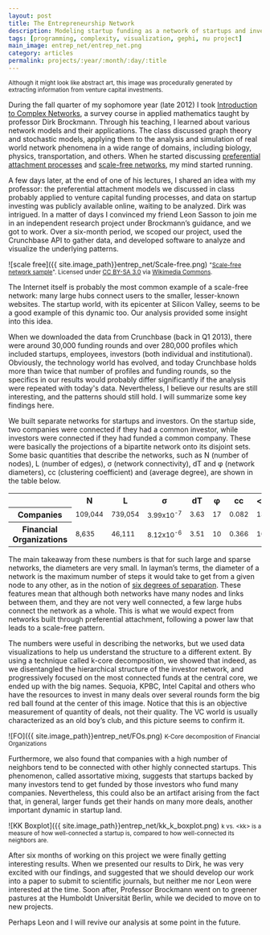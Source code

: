 ```yaml
---
layout: post
title: The Entrepreneurship Network
description: Modeling startup funding as a network of startups and investors as nodes. What is hiding in the network's topology?
tags: [programming, complexity, visualization, gephi, nu project]
main_image: entrep_net/entrep_net.png
category: articles
permalink: projects/:year/:month/:day/:title
---
```

<small>Although it might look like abstract art, this image was procedurally generated by extracting information from venture capital investments.</small>

During the fall quarter of my sophomore year (late 2012) I took [Introduction to Complex Networks](http://rocs.northwestern.edu/Courses/F12-395/Home.html), a survey course in applied mathematics taught by professor Dirk Brockmann. Through his teaching, I learned about various network models and their applications. The class discussed graph theory and stochastic models, applying them to the analysis and simulation of real world network phenomena in a wide range of domains, including biology, physics, transportation, and others. When he started discussing [preferential attachment processes](http://en.wikipedia.org/wiki/Preferential_attachment) and [scale-free networks](http://en.wikipedia.org/wiki/Scale-free_network), my mind started running.

A few days later, at the end of one of his lectures, I shared an idea with my professor: the preferential attachment models we discussed in class probably applied to venture capital funding processes, and data on startup investing was publicly available online, waiting to be analyzed. Dirk was intrigued. In a matter of days I convinced my friend Leon Sasson to join me in an independent research project under Brockmann’s guidance, and we got to work. Over a six-month period, we scoped our project, used the Crunchbase API to gather data, and developed software to analyze and visualize the underlying patterns.

![scale free]({{ site.image_path}}entrep_net/Scale-free.png)
<small>"[Scale-free network sample](http://commons.wikimedia.org/wiki/File:Scale-free_network_sample.png#mediaviewer/File:Scale-free_network_sample.png)". Licensed under [CC BY-SA 3.0](http://creativecommons.org/licenses/by-sa/3.0/) via [Wikimedia Commons](//commons.wikimedia.org/wiki/).</small>

The Internet itself is probably the most common example of a scale-free network: many large hubs connect users to the smaller, lesser-known websites. The startup world, with its epicenter at Silicon Valley, seems to be a good example of this dynamic too. Our analysis provided some insight into this idea.

When we downloaded the data from Crunchbase (back in Q1 2013), there were around 30,000 funding rounds and over 280,000 profiles which included startups, employees, investors (both individual and institutional). Obviously, the technology world has evolved, and today Crunchbase holds more than twice that number of profiles and funding rounds, so the specifics in our results would probably differ significantly if the analysis were repeated with today's data. Nevertheless, I believe our results are still interesting, and the patterns should still hold. I will summarize some key findings here.

We built separate networks for startups and investors. On the startup side, two companies were connected if they had a common investor, while investors were connected if they had funded a common company. These were basically the projections of a bipartite network onto its disjoint sets. Some basic quantities that describe the networks, such as N (number of nodes), L (number of edges), σ (network connectivity), dT and φ (network diameters), cc (clustering coefficient) and <k> (average degree), are shown in the table below.

<table class="table centered">
  <tr>
    <th class= "centered"></th>
    <th class= "centered">N</th>
    <th class= "centered">L</th>
    <th class= "centered">σ</th>
    <th class= "centered">dT</th>
    <th class= "centered">φ</th>
    <th class= "centered">cc</th>
    <th class= "centered">&lt;k&gt;</th>
  </tr>
  <tr>
    <th class= "centered">Companies</th>
    <td><small>109,044</small></td>
    <td><small>739,054</small></td>
    <td><small>3.99x10<sup>-7</sup></small></td>
    <td><small>3.63</small></td>
    <td><small>17</small></td>
    <td><small>0.082</small></td>
    <td><small>13</small></td>
  </tr>
  <tr>
    <th class= "centered">Financial Organizations</th>
    <td><small>8,635</small></td>
    <td><small>46,111</small></td>
    <td><small>8.12x10<sup>-6</sup></small></td>
    <td><small>3.51</small></td>
    <td><small>10</small></td>
    <td><small>0.366</small></td>
    <td><small>10</small></td>
  </tr>
</table>

The main takeaway from these numbers is that for such large and sparse networks, the diameters are very small. In layman’s terms, the diameter of a network is the maximum number of steps it would take to get from a given node to any other, as in the notion of [six degrees of separation](http://en.wikipedia.org/wiki/Six_degrees_of_separation). These features mean that although both networks have many nodes and links between them, and they are not very well connected, a few large hubs connect the network as a whole. This is what we would expect from networks built through preferential attachment, following a power law that leads to a scale-free pattern.

The numbers were useful in describing the networks, but we used data visualizations to help us understand the structure to a different extent. By using a technique called k-core decomposition, we showed that indeed, as we disentangled the hierarchical structure of the investor network, and progressively focused on the most connected funds at the central core, we ended up with the big names. Sequoia, KPBC, Intel Capital and others who have the resources to invest in many deals over several rounds form the big red ball found at the center of this image. Notice that this is an objective measurement of quantity of deals, not their quality. The VC world is usually characterized as an old boy’s club, and this picture seems to confirm it.

![FO]({{ site.image_path}}entrep_net/FOs.png)
<small>K-Core decomposition of Financial Organizations</small>

Furthermore, we also found that companies with a high number of neighbors tend to be connected with other highly connected startups. This phenomenon, called assortative mixing, suggests that startups backed by many investors tend to get funded by those investors who fund many companies.  Nevertheless, this could also be an artifact arising from the fact that, in general, larger funds get their hands on many more deals, another important dynamic in startup land.

![KK Boxplot]({{ site.image_path}}entrep_net/kk_k_boxplot.png)
<small>k vs. &lt;kk&gt; is a measure of how well-connected a startup is, compared to how well-connected its neighbors are.</small>

After six months of working on this project we were finally getting interesting results. When we presented our results to Dirk, he was very excited with our findings, and suggested that we should develop our work into a paper to submit to scientific journals, but neither me nor Leon were interested at the time. Soon after, Professor Brockmann went on to greener pastures at the Humboldt Universität Berlin, while we decided to move on to new projects.

Perhaps Leon and I will revive our analysis at some point in the future.